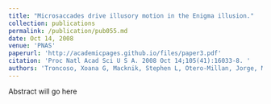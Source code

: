```yaml
---
title: "Microsaccades drive illusory motion in the Enigma illusion."
collection: publications
permalink: /publication/pub055.md
date: Oct 14, 2008
venue: 'PNAS'
paperurl: 'http://academicpages.github.io/files/paper3.pdf'
citation: 'Proc Natl Acad Sci U S A. 2008 Oct 14;105(41):16033-8. '
authors: 'Troncoso, Xoana G, Macknik, Stephen L, Otero-Millan, Jorge, Martinez-Conde, Susana'
---
```

Abstract will go here

